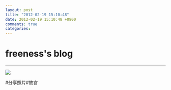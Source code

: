 ```yaml
---
layout: post
title: "2012-02-19 15:10:48"
date: 2012-02-19 15:10:48 +0800
comments: true
categories: 
---
```


# freeness's blog

----------

![](http://okqmqrbgo.bkt.clouddn.com/201202191510481.jpg)

>
\#分享照片\#故宫